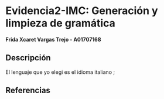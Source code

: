 # Evidencia2-IMC: Generación y limpieza de gramática
**Frida Xcaret Vargas Trejo - A01707168**
## Descripción

El lenguaje que yo elegi es el idioma italiano ; 

## Referencias
